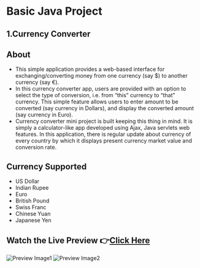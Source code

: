 # Basic Java Project

## 1.Currency Converter

## About

- This simple application provides a web-based interface for exchanging/converting money from one currency (say $) to another currency (say €).
- In this currency converter app, users are provided with an option to select the type of conversion, i.e. from “this” currency to “that” currency. This simple feature allows users to enter amount to be converted (say currency in Dollars), and display the converted amount (say currency in Euro).
- Currency converter mini project is built keeping this thing in mind. It is simply a calculator-like app developed using Ajax, Java servlets web features. In this application, there is regular update about currency of every country by which it displays present currency market value and conversion rate.

## Currency Supported

- US Dollar
- Indian Rupee
- Euro
- British Pound
- Swiss Franc
- Chinese Yuan
- Japanese Yen

## Watch the Live Preview 👉[Click Here]()
![Preview Image1](https://github.com/SorcererChiragsingh/Java-Projects/blob/main/1-Currency_Converter/Preview1.PNG)
![Preview Image2](https://github.com/SorcererChiragsingh/Java-Projects/blob/main/1-Currency_Converter/Preview2.PNG)

